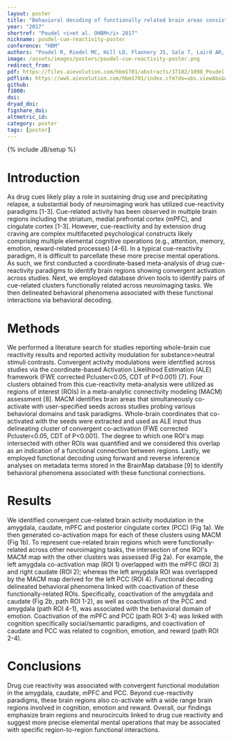 ```yaml
---
layout: poster
title: "Behavioral decoding of functionally related brain areas consistently linked to drug cue reactivity"
year: "2017"
shortref: "Poudel <i>et al. OHBM</i> 2017"
nickname: poudel-cue-reactivity-poster
conference: "HBM"
authors: "Poudel R, Riedel MC, Hill LD, Flannery JS, Salo T, Laird AR, Sutherland MT""
image: /assets/images/posters/poudel-cue-reactivity-poster.png
redirect_from:
pdf: https://files.aievolution.com/hbm1701/abstracts/37102/1098_Poudel.pdf
pdflink: https://ww5.aievolution.com/hbm1701/index.cfm?do=abs.viewAbs&abs=2944
github:
f1000:
doi:
dryad_doi:
figshare_doi:
altmetric_id:
category: poster
tags: [poster]
---
```

{% include JB/setup %}

# Introduction

As drug cues likely play a role in sustaining drug use and precipitating relapse, a substantial body of neuroimaging work has utilized cue-reactivity paradigms [1-3]. Cue-related activity has been observed in multiple brain regions including the striatum, medial prefrontal cortex (mPFC), and cingulate cortex [1-3]. However, cue-reactivity and by extension drug craving are complex multifaceted psychological constructs likely comprising multiple elemental cognitive operations (e.g., attention, memory, emotion, reward-related processes) [4-6]. In a typical cue-reactivity paradigm, it is difficult to parcellate these more precise mental operations. As such, we first conducted a coordinate-based meta-analysis of drug cue-reactivity paradigms to identify brain regions showing convergent activation across studies. Next, we employed database driven tools to identify pairs of cue-related clusters functionally related across neuroimaging tasks. We then delineated behavioral phenomena associated with these functional interactions via behavioral decoding.

# Methods

We performed a literature search for studies reporting whole-brain cue reactivity results and reported activity modulation for substance>neutral stimuli contrasts. Convergent activity modulations were identified across studies via the coordinate-based Activation Likelihood Estimation (ALE) framework (FWE corrected Pcluster<0.05, CDT of P<0.001) [7]. Four clusters obtained from this cue-reactivity meta-analysis were utilized as regions of interest (ROIs) in a meta-analytic connectivity modeling (MACM) assessment [8]. MACM identifies brain areas that simultaneously co-activate with user-specified seeds across studies probing various behavioral domains and task paradigms. Whole-brain coordinates that co-activated with the seeds were extracted and used as ALE input thus delineating cluster of convergent co-activation (FWE corrected Pcluster<0.05, CDT of P<0.001). The degree to which one ROI's map intersected with other ROIs was quantified and we considered this overlap as an indication of a functional connection between regions. Lastly, we employed functional decoding using forward and reverse inference analyses on metadata terms stored in the BrainMap database [9] to identify behavioral phenomena associated with these functional connections.

# Results

We identified convergent cue-related brain activity modulation in the amygdala, caudate, mPFC and posterior cingulate cortex (PCC) (Fig 1a). We then generated co-activation maps for each of these clusters using MACM (Fig 1b). To represent cue-related brain regions which were functionally-related across other neuroimaging tasks, the intersection of one ROI's MACM map with the other clusters was assessed (Fig 2a). For example, the left amygdala co-activation map (ROI 1) overlapped with the mPFC (ROI 3) and right caudate (ROI 2); whereas the left amygdala ROI was overlapped by the MACM map derived for the left PCC (ROI 4). Functional decoding delineated behavioral phenomena linked with coactivation of these functionally-related ROIs. Specifically, coactivation of the amygdala and caudate (Fig 2b, path ROI 1-2), as well as coactivation of the PCC and amygdala (path ROI 4-1), was associated with the behavioral domain of emotion. Coactivation of the mPFC and PCC (path ROI 3-4) was linked with cognition specifically social/semantic paradigms, and coactivation of caudate and PCC was related to cognition, emotion, and reward (path ROI 2-4).

# Conclusions

Drug cue reactivity was associated with convergent functional modulation in the amygdala, caudate, mPFC and PCC. Beyond cue-reactivity paradigms, these brain regions also co-activate with a wide range brain regions involved in cognition, emotion and reward. Overall, our findings emphasize brain regions and neurocircuits linked to drug cue reactivity and suggest more precise elemental mental operations that may be associated with specific region-to-region functional interactions.
